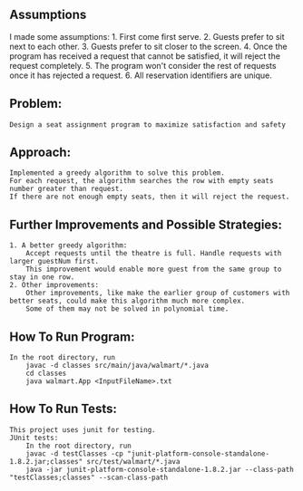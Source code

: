 ## Assumptions
I made some assumptions:
    1. First come first serve.
    2. Guests prefer to sit next to each other.
    3. Guests prefer to sit closer to the screen.
    4. Once the program has received a request that cannot be satisfied,
       it will reject the request completely.
    5. The program won't consider the rest of requests once it has rejected a request.
    6. All reservation identifiers are unique.

## Problem:
    Design a seat assignment program to maximize satisfaction and safety

## Approach:
    Implemented a greedy algorithm to solve this problem.
    For each request, the algorithm searches the row with empty seats number greater than request.
    If there are not enough empty seats, then it will reject the request.

## Further Improvements and Possible Strategies:
    1. A better greedy algorithm:
        Accept requests until the theatre is full. Handle requests with larger guestNum first.
        This improvement would enable more guest from the same group to stay in one row.
    2. Other improvements:
        Other improvements, like make the earlier group of customers with better seats, could make this algorithm much more complex.
        Some of them may not be solved in polynomial time.
        


## How To Run Program:
    In the root directory, run
        javac -d classes src/main/java/walmart/*.java
        cd classes
        java walmart.App <InputFileName>.txt

## How To Run Tests:
    This project uses junit for testing.
    JUnit tests:
        In the root directory, run
        javac -d testClasses -cp "junit-platform-console-standalone-1.8.2.jar;classes" src/test/walmart/*.java
        java -jar junit-platform-console-standalone-1.8.2.jar --class-path "testClasses;classes" --scan-class-path
